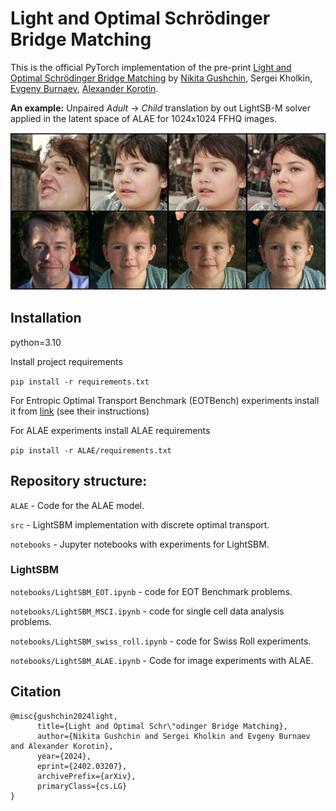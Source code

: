 # Light and Optimal Schrödinger Bridge Matching

This is the official PyTorch implementation of the pre-print [Light and Optimal Schrödinger Bridge Matching](https://arxiv.org/abs/2402.03207) by [Nikita Gushchin](https://scholar.google.ru/citations?user=UaRTbNoAAAAJ&hl=en&oi=sra), Sergei Kholkin, [Evgeny Burnaev](https://scholar.google.ru/citations?user=pCRdcOwAAAAJ&hl=ru), [Alexander Korotin](https://scholar.google.ru/citations?hl=en&user=1rIIvjAAAAAJ&view_op=list_works&sortby=pubdate). 

**An example:** Unpaired *Adult* -> *Child* translation by out LightSB-M solver applied in the latent space of ALAE for 1024x1024 FFHQ images.

![image](alae_transfer.png)

## Installation

python=3.10

Install project requirements

```pip install -r requirements.txt```

For Entropic Optimal Transport Benchmark (EOTBench) experiments install it from [link](https://github.com/ngushchin/EntropicOTBenchmark/) (see their instructions)

For ALAE experiments install ALAE requirements

```pip install -r ALAE/requirements.txt```

## Repository structure:

```ALAE``` - Code for the ALAE model.

```src``` - LightSBM implementation with discrete optimal transport.

```notebooks``` - Jupyter notebooks with experiments for LightSBM.

### LightSBM

```notebooks/LightSBM_EOT.ipynb``` - code for EOT Benchmark problems.

```notebooks/LightSBM_MSCI.ipynb``` - code for single cell data analysis problems.

```notebooks/LightSBM_swiss_roll.ipynb``` - code for Swiss Roll experiments.

```notebooks/LightSBM_ALAE.ipynb``` - Code for image experiments with ALAE.

## Citation
 
```
@misc{gushchin2024light,
      title={Light and Optimal Schr\"odinger Bridge Matching}, 
      author={Nikita Gushchin and Sergei Kholkin and Evgeny Burnaev and Alexander Korotin},
      year={2024},
      eprint={2402.03207},
      archivePrefix={arXiv},
      primaryClass={cs.LG}
}
```
